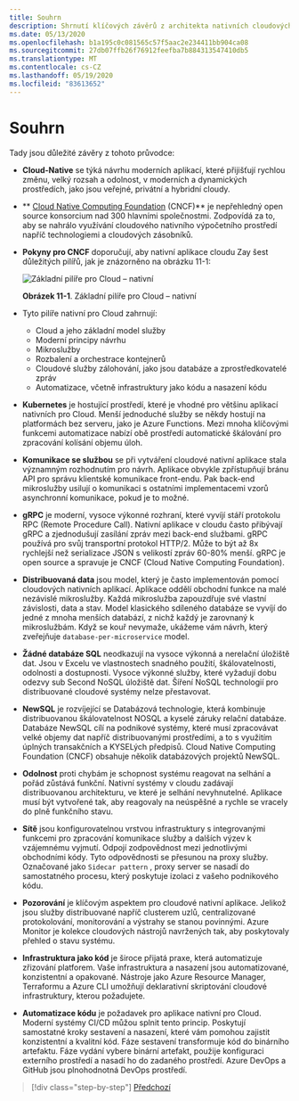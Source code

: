```yaml
---
title: Souhrn
description: Shrnutí klíčových závěrů z architekta nativních cloudových aplikací .NET pro Azure – příručka a elektronická kniha.
ms.date: 05/13/2020
ms.openlocfilehash: b1a195c0c081565c57f5aac2e234411bb904ca08
ms.sourcegitcommit: 27db07ffb26f76912feefba7b884313547410db5
ms.translationtype: MT
ms.contentlocale: cs-CZ
ms.lasthandoff: 05/19/2020
ms.locfileid: "83613652"
---
```

# <a name="summary"></a>Souhrn

Tady jsou důležité závěry z tohoto průvodce:

- **Cloud-Native** se týká návrhu moderních aplikací, které přijišťují rychlou změnu, velký rozsah a odolnost, v moderních a dynamických prostředích, jako jsou veřejné, privátní a hybridní cloudy.

- ** [Cloud Native Computing Foundation](https://www.cncf.io/) (CNCF)** je nepřehledný open source konsorcium nad 300 hlavními společnostmi. Zodpovídá za to, aby se nahrálo využívání cloudového nativního výpočetního prostředí napříč technologiemi a cloudových zásobníků.

- **Pokyny pro CNCF** doporučují, aby nativní aplikace cloudu Zay šest důležitých pilířů, jak je znázorněno na obrázku 11-1:

  ![Základní pilíře pro Cloud – nativní](./media/cloud-native-foundational-pillars.png)

  **Obrázek 11-1**. Základní pilíře pro Cloud – nativní

- Tyto pilíře nativní pro Cloud zahrnují:
  - Cloud a jeho základní model služby
  - Moderní principy návrhu
  - Mikroslužby
  - Rozbalení a orchestrace kontejnerů
  - Cloudové služby zálohování, jako jsou databáze a zprostředkovatelé zpráv
  - Automatizace, včetně infrastruktury jako kódu a nasazení kódu

- **Kubernetes** je hostující prostředí, které je vhodné pro většinu aplikací nativních pro Cloud. Menší jednoduché služby se někdy hostují na platformách bez serveru, jako je Azure Functions. Mezi mnoha klíčovými funkcemi automatizace nabízí obě prostředí automatické škálování pro zpracování kolísání objemu úloh.

- **Komunikace se službou** se při vytváření cloudové nativní aplikace stala významným rozhodnutím pro návrh. Aplikace obvykle zpřístupňují bránu API pro správu klientské komunikace front-endu. Pak back-end mikroslužby usilují o komunikaci s ostatními implementacemi vzorů asynchronní komunikace, pokud je to možné.

- **gRPC** je moderní, vysoce výkonné rozhraní, které vyvíjí stáří protokolu RPC (Remote Procedure Call). Nativní aplikace v cloudu často přibývají gRPC a zjednodušují zasílání zpráv mezi back-end službami. gRPC používá pro svůj transportní protokol HTTP/2. Může to být až 8x rychlejší než serializace JSON s velikostí zpráv 60-80% menší. gRPC je open source a spravuje je CNCF (Cloud Native Computing Foundation).

- **Distribuovaná data** jsou model, který je často implementován pomocí cloudových nativních aplikací. Aplikace oddělí obchodní funkce na malé nezávislé mikroslužby. Každá mikroslužba zapouzdřuje své vlastní závislosti, data a stav. Model klasického sdíleného databáze se vyvíjí do jedné z mnoha menších databází, z nichž každý je zarovnaný k mikroslužbám. Když se kouř nevymaže, ukážeme vám návrh, který zveřejňuje `database-per-microservice` model.

- **Žádné databáze SQL** neodkazují na vysoce výkonná a nerelační úložiště dat. Jsou v Excelu ve vlastnostech snadného použití, škálovatelnosti, odolnosti a dostupnosti. Vysoce výkonné služby, které vyžadují dobu odezvy sub Second NoSQL úložiště dat. Šíření NoSQL technologií pro distribuované cloudové systémy nelze přestavovat.

- **NewSQL** je rozvíjející se Databázová technologie, která kombinuje distribuovanou škálovatelnost NOSQL a kyselé záruky relační databáze. Databáze NewSQL cílí na podnikové systémy, které musí zpracovávat velké objemy dat napříč distribuovanými prostředími, a to s využitím úplných transakčních a KYSELých předpisů. Cloud Native Computing Foundation (CNCF) obsahuje několik databázových projektů NewSQL.

- **Odolnost** proti chybám je schopnost systému reagovat na selhání a pořád zůstává funkční. Nativní systémy v cloudu zadávají distribuovanou architekturu, ve které je selhání nevyhnutelné. Aplikace musí být vytvořené tak, aby reagovaly na neúspěšné a rychle se vracely do plně funkčního stavu.

- **Sítě** jsou konfigurovatelnou vrstvou infrastruktury s integrovanými funkcemi pro zpracování komunikace služby a dalších výzev k vzájemnému vyjmutí. Odpojí zodpovědnost mezi jednotlivými obchodními kódy. Tyto odpovědnosti se přesunou na proxy služby. Označované jako `Sidecar pattern` , proxy server se nasadí do samostatného procesu, který poskytuje izolaci z vašeho podnikového kódu.

- **Pozorování** je klíčovým aspektem pro cloudové nativní aplikace. Jelikož jsou služby distribuované napříč clusterem uzlů, centralizované protokolování, monitorování a výstrahy se stanou povinnými. Azure Monitor je kolekce cloudových nástrojů navržených tak, aby poskytovaly přehled o stavu systému.

- **Infrastruktura jako kód** je široce přijatá praxe, která automatizuje zřizování platforem. Vaše infrastruktura a nasazení jsou automatizované, konzistentní a opakované. Nástroje jako Azure Resource Manager, Terraformu a Azure CLI umožňují deklarativní skriptování cloudové infrastruktury, kterou požadujete.

- **Automatizace kódu** je požadavek pro aplikace nativní pro Cloud. Moderní systémy CI/CD můžou splnit tento princip. Poskytují samostatné kroky sestavení a nasazení, které vám pomohou zajistit konzistentní a kvalitní kód. Fáze sestavení transformuje kód do binárního artefaktu. Fáze vydání vybere binární artefakt, použije konfiguraci externího prostředí a nasadí ho do zadaného prostředí. Azure DevOps a GitHub jsou plnohodnotná DevOps prostředí.

>[!div class="step-by-step"]
>[Předchozí](application-bundles.md)
